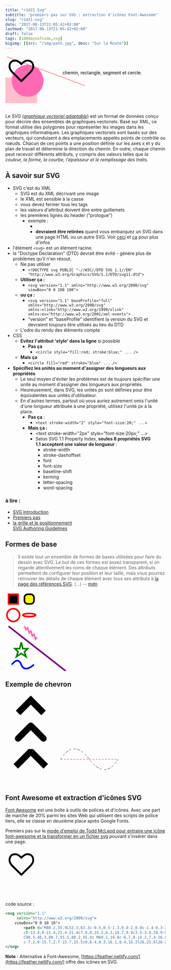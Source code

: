 ```yaml
---
title: "r1d21 Svg"
subtitle: "premiers pas sur SVG : extraction d'icônes Font-Awesome"
slug: "r1d21-svg"
date: "2017-08-13T21:05:42+02:00"
lastmod: "2017-08-13T21:05:42+02:00"
draft: false
tags: [100daysofcode,svg]
bigimg: [{src: "/img/path.jpg", desc: "Sur la Route"}]
---
```


<svg xmlns="http://www.w3.org/2000/svg" version="1.1" width="600" height="200">
<title>Exemple simple de figure SVG</title>
<desc>Cette figure est constituée d'un rectangle, d'un segment de droite et d'un cercle.</desc>
<rect width="100" height="80" x="0" y="70" fill="pink" />
<line x1="5" y1="5" x2="250" y2="95" stroke="red" />
<circle cx="70" cy="80" r="50" fill="hotpink" />
<text x="180" y="60">chemin, rectangle, segment et cercle.</text>
<path d="M80.2,55.9L52.3,83.3c-0.5,0.5-1.3,0.8-2,0.8s-1.4-0.3-2-0.8L20.5,55.8c-0.4-0.3-10.2-9.5-10.2-20.5 c0-13.4,8-21.4,21.4-21.4c7.8,0,15.2,6.3,18.7,9.9c3.5-3.6,10.9-9.9,18.7-9.9c13.4,0,21.4,8,21.4,21.4 C90.5,46.3,80.7,55.5,80.2,55.9z M69.1,19.8c-6.7,0-14.2,7.4-16.5,10.2c-1.1,1.3-3.3,1.3-4.4,0c-2.3-2.8-9.9-10.2-16.5-10.2 	c-7.2,0-15.7,2.7-15.7,15.5c0,8.4,8.3,16.1,8.4,16.2l26,25.6l26-25.5c0.1-0.1,8.4-7.9,8.4-16.3C84.8,22.5,76.3,19.8,69.1,19.8z"/>	
</svg>


Le *SVG* (*[graphique vectoriel adaptable](https://fr.wikipedia.org/wiki/Scalable_Vector_Graphics#cite_ref-1)*) est un format de données conçu pour décrire des ensembles de graphiques vectoriels. Basé sur XML, ce format utilise des polygones pour représenter les images dans les graphiques informatiques. Les graphiques vectoriels sont basés sur des vecteurs, qui conduisent à des emplacements appelés points de contrôle ou nœuds. Chacun de ces points a une position définie sur les axes x et y du plan de travail et détermine la direction du chemin. En outre, chaque chemin peut recevoir différents attributs, y compris des valeurs telles que *la couleur, la forme, la courbe, l'épaisseur et le remplissage des traits*.

## À savoir sur SVG 
- SVG c'est du XML
	- SVG est du  XML décrivant une image
	- le XML est sensible à la casse
	- vous devez fermer tous les tags
	- les valeurs d'attribut doivent être entre guillemets
	- les premières lignes du header ("prologue") 
		- exemple :
			- <?xml version="1.0" encoding="utf-8"?>
			- **devraient être retirées** quand vous embarquez  un SVG dans une page HTML ou un autre SVG. Voir [ceci](http://www.w3schools.com/xml/xml_syntax.asp) et [ça](http://www.w3.org/TR/2008/REC-xml-20081126/#dt-wellformed) pour plus d'infos
- l'élément `<svg>` est un élément racine.
- le "Doctype Declaration" (DTD) devrait être évité - génère plus de problèmes qu'il n'en résout.
	- Ne pas utiliser 
		- `<!DOCTYPE svg PUBLIC "-//W3C//DTD SVG 1.1//EN"
    "http://www.w3.org/Graphics/SVG/1.1/DTD/svg11.dtd">`
	- **Utiliser ça :**
		- `<svg version="1.1"
         xmlns="http://www.w3.org/2000/svg"
         viewBox="0 0 100 100">`
     - **ou ça :**
	     - `<svg version="1.1"
         baseProfile="full"
         xmlns="http://www.w3.org/2000/svg"
         xmlns:xlink="http://www.w3.org/1999/xlink"
         xmlns:ev="http://www.w3.org/2001/xml-events">`
         - "version" et "baseProfile" identifient la  version du SVG et devraient toujours être utilisés au lieu du DTD
     - L'odre du rendu des éléments compte
 - CSS
	 - **Evitez l'attribut 'style' dans la ligne** si possible
		 - **Pas ça**
			 - `<circle style="fill:red; stroke:blue;" ... />`                  
      - **Mais ça**
	      - `<circle fill="red" stroke="blue" ... />`
  - **Spécifiez les unités au moment d'assigner des longueurs aux propriétés**
	  - Le seul moyen d'éviter les problèmes est de toujours spécifier une unité au moment d'assigner des longueurs aux propriétés.
	  - Heureusement, dans SVG, les unités px sont définies pour être équivalentes aux unités d'utilisateur.
	  - En d'autres termes, partout où vous auriez autrement omis l'unité d'une longueur attribuée à une propriété, utilisez l'unité px à la place.
		  - **Pas ça** :
			  - `<text stroke-width="2" style="font-size:20;" ...>`
		  - **Mais ça :**
			  - <text stroke-width="2px" style="font-size:20px;" ...>
			  - Selon SVG 1.1 Property Index, **seules 8 propriétés SVG 1.1 acceptent une valeur de longueur** :
				  - stroke-width
				  - stroke-dashoffset
				  - font
				  - font-size
				  - baseline-shift
				  - kerning
				  - letter-spacing
				  - word-spacing

### à lire : 
- [SVG Introduction](https://developer.mozilla.org/en-US/docs/Web/SVG/Tutorial/Introduction)   
- [Premiers pas](https://developer.mozilla.org/fr/docs/Web/SVG/Tutoriel/Premiers_pas)   
- [la grille et le positionnement](https://developer.mozilla.org/fr/docs/Web/SVG/Tutoriel/Positionnement)   
[SVG Authoring Guidelines](https://jwatt.org/svg/authoring/)


## Formes de base

> Il existe tout un ensemble de formes de bases utilisées pour faire du dessin avec SVG. Le but de ces formes est assez transparent, si on regarde attentivement les noms de chaque élément. Des attributs permettent de configurer leur position et leur taille, mais vous pourrez retrouver les détails de chaque élément avec tous ses attributs à [la page des références SVG](https://developer.mozilla.org/fr/SVG/Element). (...) -- [mdn](https://developer.mozilla.org/fr/docs/Web/SVG/Tutoriel/Formes_de_base)


<svg version="1.1"
     xmlns="http://www.w3.org/2000/svg"
     width="200"
     height="250">
<rect x="10" y="10" width="30" height="30" stroke="red" fill="black" stroke-width="5"/>
<rect x="60" y="10" rx="10" ry="10" width="30" height="30" stroke="black" fill="yellow" stroke-width="5" />
<circle cx="25" cy="75" r="20" stroke="red" fill="transparent" stroke-width="5"/>
<ellipse cx="75" cy="75" rx="20" ry="5" stroke="red" fill="transparent" stroke-width="5"/>
<line x1="10" y1="110" x2="190" y2="250" stroke="purple" fill="transparent" stroke-width="5"/>
<polyline points="60 110 65 120 70 115 75 130 80 125 85 140 90 135 95 150 100 145"
              stroke="hotpink" fill="transparent" stroke-width="5"/>
<polygon points="50 160 55 180 70 180 60 190 65 205 50 195 35 205 40 190 30 180 45 180"
             stroke="green" fill="transparent" stroke-width="5"/>
<path d="M20,230 Q40,205 50,230 T90,230" fill="none" stroke="blue" stroke-width="5"/>
</svg>

## Exemple de chevron
<svg version="1.1"
     baseProfile="full"
     xmlns="http://www.w3.org/2000/svg"
     width="160"
     height="280">
<polyline points="40 60 80 20 120 60" stroke="black" stroke-width="20" stroke-linecap="butt" fill="none" stroke-linejoin="miter"/>
<polyline points="40 140 80 100 120 140" stroke="black" stroke-width="20" stroke-linecap="round" fill="none" stroke-linejoin="round"/>
<polyline points="40 220 80 180 120 220" stroke="black" stroke-width="20" stroke-linecap="square" fill="none" stroke-linejoin="bevel"/>
</svg>
<svg version="1.1"
     baseProfile="full"
     xmlns="http://www.w3.org/2000/svg"
     width="200"
     height="150">
<path d="M 10 75 Q 50 10 100 75 T 190 75" stroke="black" stroke-linecap="round" stroke-dasharray="5,10,5" fill="none"/>
<path d="M 10 75 L 190 75" stroke="red" stroke-linecap="round" stroke-width="1" stroke-dasharray="5,5" fill="none"/>
</svg>


## Font Awesome et extraction d'icônes SVG

[Font Awesome](http://fontawesome.io/) est une boîte à outils de polices et d'icônes. Avec une part de marché de 20% parmi les sites Web qui utilisent des scripts de police tiers, elle se classe en deuxième place après Google Fonts. 

Premiers pas sur le [mode d'emploi de Todd McLeod pour extraire une icône font-awesome et la transformer en un fichier svg](https://github.com/GoesToEleven/html-css-bootcamp/tree/master/044_svg/01_illustrator) pouvant s'insérer dans une page.

<svg version="1.1"
     xmlns="http://www.w3.org/2000/svg">
    viewBox="0 0 10 10">
        <path d="M80.2,55.9L52.3,83.3c-0.5,0.5-1.3,0.8-2,0.8s-1.4-0.3-2-0.8L20.5,55.8c-0.4-0.3-10.2-9.5-10.2-20.5 c0-13.4,8-21.4,21.4-21.4c7.8,0,15.2,6.3,18.7,9.9c3.5-3.6,10.9-9.9,18.7-9.9c13.4,0,21.4,8,21.4,21.4 C90.5,46.3,80.7,55.5,80.2,55.9z M69.1,19.8c-6.7,0-14.2,7.4-16.5,10.2c-1.1,1.3-3.3,1.3-4.4,0c-2.3-2.8-9.9-10.2-16.5-10.2 	c-7.2,0-15.7,2.7-15.7,15.5c0,8.4,8.3,16.1,8.4,16.2l26,25.6l26-25.5c0.1-0.1,8.4-7.9,8.4-16.3C84.8,22.5,76.3,19.8,69.1,19.8z"/>	
</svg>

code source : 

```svg
<svg version="1.1"
     xmlns="http://www.w3.org/2000/svg">
    viewBox="0 0 10 10">
        <path d="M80.2,55.9L52.3,83.3c-0.5,0.5-1.3,0.8-2,0.8s-1.4-0.3-2-0.8L20.5,55.8c-0.4-0.3-10.2-9.5-10.2-20.5
		c0-13.4,8-21.4,21.4-21.4c7.8,0,15.2,6.3,18.7,9.9c3.5-3.6,10.9-9.9,18.7-9.9c13.4,0,21.4,8,21.4,21.4
		C90.5,46.3,80.7,55.5,80.2,55.9z M69.1,19.8c-6.7,0-14.2,7.4-16.5,10.2c-1.1,1.3-3.3,1.3-4.4,0c-2.3-2.8-9.9-10.2-16.5-10.2
		c-7.2,0-15.7,2.7-15.7,15.5c0,8.4,8.3,16.1,8.4,16.2l26,25.6l26-25.5c0.1-0.1,8.4-7.9,8.4-16.3C84.8,22.5,76.3,19.8,69.1,19.8z"/>
</svg>
```


**Note** : Alternative à Font-Awesome, [https://feather.netlify.com/](https://feather.netlify.com/) offre des icônes en SVG.

